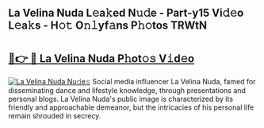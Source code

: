 ## La Velina Nuda L𝚎a𝚔ed N𝚞𝚍e - Part-y15 Vi𝚍𝚎o L𝚎a𝚔s - H𝚘𝚝 O𝚗𝚕yf𝚊ns P𝚑𝚘tos TRWtN

# <h2><a href="http://kf9orf0.oniu.top/?m=La+Velina+Nuda">🔗👉 🔴 La Velina Nuda P𝚑ot𝚘𝚜 V𝚒d𝚎o</a></h2>

[![La Velina Nuda Nu𝚍e𝚜](https://i.imgur.com/0qMVB7G.gif)](http://kf9orf0.oniu.top/?m=La+Velina+Nuda)
Social media influencer La Velina Nuda, famed for disseminating dance and lifestyle knowledge, through presentations and personal blogs. La Velina Nuda's public image is characterized by its friendly and approachable demeanor, but the intricacies of his personal life remain shrouded in secrecy.  
